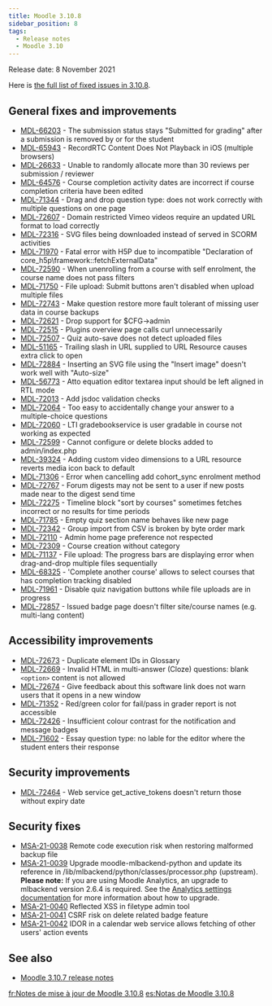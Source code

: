 ```yaml
---
title: Moodle 3.10.8
sidebar_position: 8
tags:
  - Release notes
  - Moodle 3.10
---
```


Release date: 8 November 2021

Here is [the full list of fixed issues in 3.10.8](https://tracker.moodle.org/secure/IssueNavigator!executeAdvanced.jspa?jqlQuery=project+%3D+mdl+AND+resolution+%3D+fixed+AND+fixVersion+in+%28%223.10.8%22%29+ORDER+BY+priority+DESC&runQuery=true&clear=true).

## General fixes and improvements

- [MDL-66203](https://tracker.moodle.org/browse/MDL-66203) - The submission status stays "Submitted for grading" after a submission is removed by or for the student
- [MDL-65943](https://tracker.moodle.org/browse/MDL-65943) - RecordRTC Content Does Not Playback in iOS (multiple browsers)
- [MDL-26633](https://tracker.moodle.org/browse/MDL-26633) - Unable to randomly allocate more than 30 reviews per submission / reviewer
- [MDL-64576](https://tracker.moodle.org/browse/MDL-64576) - Course completion activity dates are incorrect if course completion criteria have been edited
- [MDL-71344](https://tracker.moodle.org/browse/MDL-71344) - Drag and drop question type: does not work correctly with multiple questions on one page
- [MDL-72607](https://tracker.moodle.org/browse/MDL-72607) - Domain restricted Vimeo videos require an updated URL format to load correctly
- [MDL-72316](https://tracker.moodle.org/browse/MDL-72316) - SVG files being downloaded instead of served in SCORM activities
- [MDL-71970](https://tracker.moodle.org/browse/MDL-71970) - Fatal error with H5P due to incompatible "Declaration of core_h5p\framework::fetchExternalData"
- [MDL-72590](https://tracker.moodle.org/browse/MDL-72590) - When unenrolling from a course with self enrolment, the course name does not pass filters
- [MDL-71750](https://tracker.moodle.org/browse/MDL-71750) - File upload: Submit buttons aren't disabled when upload multiple files
- [MDL-72743](https://tracker.moodle.org/browse/MDL-72743) - Make question restore more fault tolerant of missing user data in course backups
- [MDL-72621](https://tracker.moodle.org/browse/MDL-72621) - Drop support for $CFG->admin
- [MDL-72515](https://tracker.moodle.org/browse/MDL-72515) - Plugins overview page calls curl unnecessarily
- [MDL-72507](https://tracker.moodle.org/browse/MDL-72507) - Quiz auto-save does not detect uploaded files
- [MDL-51165](https://tracker.moodle.org/browse/MDL-51165) - Trailing slash in URL supplied to URL Resource causes extra click to open
- [MDL-72884](https://tracker.moodle.org/browse/MDL-72884) - Inserting an SVG file using the "Insert image" doesn't work well with "Auto-size"
- [MDL-56773](https://tracker.moodle.org/browse/MDL-56773) - Atto equation editor textarea input should be left aligned in RTL mode
- [MDL-72013](https://tracker.moodle.org/browse/MDL-72013) - Add jsdoc validation checks
- [MDL-72064](https://tracker.moodle.org/browse/MDL-72064) - Too easy to accidentally change your answer to a multiple-choice questions
- [MDL-72060](https://tracker.moodle.org/browse/MDL-72060) - LTI gradebookservice is user gradable in course not working as expected
- [MDL-72599](https://tracker.moodle.org/browse/MDL-72599) - Cannot configure or delete blocks added to admin/index.php
- [MDL-39324](https://tracker.moodle.org/browse/MDL-39324) - Adding custom video dimensions to a URL resource reverts media icon back to default
- [MDL-71306](https://tracker.moodle.org/browse/MDL-71306) - Error when cancelling add cohort_sync enrolment method
- [MDL-72767](https://tracker.moodle.org/browse/MDL-72767) - Forum digests may not be sent to a user if new posts made near to the digest send time
- [MDL-72275](https://tracker.moodle.org/browse/MDL-72275) - Timeline block "sort by courses" sometimes fetches incorrect or no results for time periods
- [MDL-71785](https://tracker.moodle.org/browse/MDL-71785) - Empty quiz section name behaves like new page
- [MDL-72342](https://tracker.moodle.org/browse/MDL-72342) - Group import from CSV is broken by byte order mark
- [MDL-72110](https://tracker.moodle.org/browse/MDL-72110) - Admin home page preference not respected
- [MDL-72309](https://tracker.moodle.org/browse/MDL-72309) - Course creation without category
- [MDL-71137](https://tracker.moodle.org/browse/MDL-71137) - File upload: The progress bars are displaying error when drag-and-drop multiple files sequentially
- [MDL-68325](https://tracker.moodle.org/browse/MDL-68325) - 'Complete another course' allows to select courses that has completion tracking disabled
- [MDL-71961](https://tracker.moodle.org/browse/MDL-71961) - Disable quiz navigation buttons while file uploads are in progress
- [MDL-72857](https://tracker.moodle.org/browse/MDL-72857) - Issued badge page doesn't filter site/course names (e.g. multi-lang content)

## Accessibility improvements

- [MDL-72673](https://tracker.moodle.org/browse/MDL-72673) - Duplicate element IDs in Glossary
- [MDL-72669](https://tracker.moodle.org/browse/MDL-72669) - Invalid HTML in multi-answer (Cloze) questions: blank `<option>` content is not allowed
- [MDL-72674](https://tracker.moodle.org/browse/MDL-72674) -  Give feedback about this software link does not warn users that it opens in a new window
- [MDL-71352](https://tracker.moodle.org/browse/MDL-71352) - Red/green color for fail/pass in grader report is not accessible
- [MDL-72426](https://tracker.moodle.org/browse/MDL-72426) - Insufficient colour contrast for the notification and message badges
- [MDL-71602](https://tracker.moodle.org/browse/MDL-71602) - Essay question type: no lable for the editor where the student enters their response

## Security improvements

- [MDL-72464](https://tracker.moodle.org/browse/MDL-72464) - Web service get_active_tokens doesn't return those without expiry date

## Security fixes

- [MSA-21-0038](https://moodle.org/mod/forum/discuss.php?d=429095) Remote code execution risk when restoring malformed backup file
- [MSA-21-0039](https://moodle.org/mod/forum/discuss.php?d=429096) Upgrade moodle-mlbackend-python and update its reference in /lib/mlbackend/python/classes/processor.php (upstream). **Please note:** If you are using Moodle Analytics, an upgrade to mlbackend version 2.6.4 is required. See the [Analytics settings documentation](https://docs.moodle.org/en/Analytics_settings#Versions) for more information about how to upgrade.
- [MSA-21-0040](https://moodle.org/mod/forum/discuss.php?d=429097) Reflected XSS in filetype admin tool
- [MSA-21-0041](https://moodle.org/mod/forum/discuss.php?d=429099) CSRF risk on delete related badge feature
- [MSA-21-0042](https://moodle.org/mod/forum/discuss.php?d=429100) IDOR in a calendar web service allows fetching of other users' action events

## See also

- [Moodle 3.10.7 release notes](/general/release-notes/3.10/3.10.7)

[fr:Notes de mise à jour de Moodle 3.10.8](https://docs.moodle.org/dev/fr:Notes_de_mise_à_jour_de_Moodle_3.10.8)
[es:Notas de Moodle 3.10.8](https://docs.moodle.org/dev/es:Notas_de_Moodle_3.10.8)
